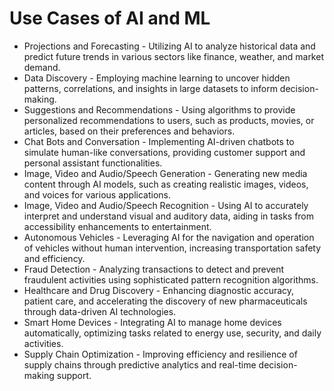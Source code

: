 # Use Cases of AI and ML
* Projections and Forecasting - Utilizing AI to analyze historical data and predict future trends in various sectors like finance, weather, and market demand.
* Data Discovery - Employing machine learning to uncover hidden patterns, correlations, and insights in large datasets to inform decision-making.
* Suggestions and Recommendations - Using algorithms to provide personalized recommendations to users, such as products, movies, or articles, based on their preferences and behaviors.
* Chat Bots and Conversation - Implementing AI-driven chatbots to simulate human-like conversations, providing customer support and personal assistant functionalities.
* Image, Video and Audio/Speech Generation - Generating new media content through AI models, such as creating realistic images, videos, and voices for various applications.
* Image, Video and Audio/Speech Recognition - Using AI to accurately interpret and understand visual and auditory data, aiding in tasks from accessibility enhancements to entertainment.
* Autonomous Vehicles - Leveraging AI for the navigation and operation of vehicles without human intervention, increasing transportation safety and efficiency.
* Fraud Detection - Analyzing transactions to detect and prevent fraudulent activities using sophisticated pattern recognition algorithms.
* Healthcare and Drug Discovery - Enhancing diagnostic accuracy, patient care, and accelerating the discovery of new pharmaceuticals through data-driven AI technologies.
* Smart Home Devices - Integrating AI to manage home devices automatically, optimizing tasks related to energy use, security, and daily activities.
* Supply Chain Optimization - Improving efficiency and resilience of supply chains through predictive analytics and real-time decision-making support.